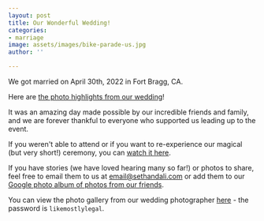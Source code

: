 ```yaml
---
layout: post
title: Our Wonderful Wedding!
categories:
- marriage
image: assets/images/bike-parade-us.jpg
author: ''

---
```

We got married on April 30th, 2022 in Fort Bragg, CA.

Here are [the photo highlights from our wedding](https://photos.app.goo.gl/bCEDeTv82DSDkhtv6)!

It was an amazing day made possible by our incredible friends and family, and we are forever thankful to everyone who supported us leading up to the event.

If you weren't able to attend or if you want to re-experience our magical (but very short!) ceremony, you can [watch it here]( "https://youtu.be/jEm-dyVP3v8").

If you have stories (we have loved hearing many so far!) or photos to share, feel free to email them to us at email@sethandali.com or add them to our [Google photo album of photos from our friends](https://photos.app.goo.gl/De8KQz3VGNY2uPpZ6).

You can view the photo gallery from our wedding photographer [here](https://laurenlindleyphotography.pixieset.com/aliseth/) - the password is `likemostlylegal`.